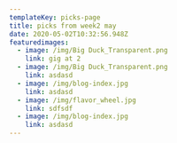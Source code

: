 ```yaml
---
templateKey: picks-page
title: picks from week2 may
date: 2020-05-02T10:32:56.948Z
featuredimages:
  - image: /img/Big Duck_Transparent.png
    link: gig at 2
  - image: /img/Big Duck_Transparent.png
    link: asdasd
  - image: /img/blog-index.jpg
    link: asdasd
  - image: /img/flavor_wheel.jpg
    link: sdfsdf
  - image: /img/blog-index.jpg
    link: asdasd
---
```

